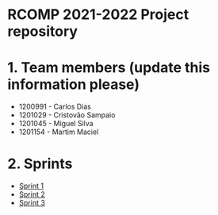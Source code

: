 RCOMP 2021-2022 Project repository
===========================================
# 1. Team members (update this information please) #
  * 1200991 - Carlos Dias
  * 1201029 - Cristovão Sampaio
  * 1201045 - Miguel Silva
  * 1201154 - Martim Maciel


# 2. Sprints #
  * [Sprint 1](doc/sprint1/)
  * [Sprint 2](doc/sprint2/)
  * [Sprint 3](doc/sprint3/)

